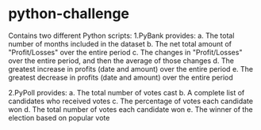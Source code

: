 # python-challenge

Contains two different Python scripts:
  1.PyBank provides:
    a. The total number of months included in the dataset
    b. The net total amount of "Profit/Losses" over the entire period
    c. The changes in "Profit/Losses" over the entire period, and then the average of those changes
    d. The greatest increase in profits (date and amount) over the entire period
    e. The greatest decrease in profits (date and amount) over the entire period
    
   2.PyPoll provides:
    a. The total number of votes cast
    b. A complete list of candidates who received votes
    c. The percentage of votes each candidate won
    d. The total number of votes each candidate won
    e. The winner of the election based on popular vote
